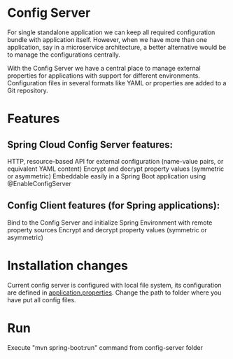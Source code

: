 # Config Server

For single standalone application we can keep all required configuration bundle with application itself.  However, when we have more than one application, say in a microservice architecture, a better alternative would be to manage the configurations centrally.

With the Config Server we have a central place to manage external properties for applications with support for different environments. Configuration files in several formats like YAML or properties are added to a Git repository.

# Features

## Spring Cloud Config Server features:

HTTP, resource-based API for external configuration (name-value pairs, or equivalent YAML content)
Encrypt and decrypt property values (symmetric or asymmetric)
Embeddable easily in a Spring Boot application using @EnableConfigServer

## Config Client features (for Spring applications):

Bind to the Config Server and initialize Spring Environment with remote property sources
Encrypt and decrypt property values (symmetric or asymmetric)


# Installation changes  
Current config server is configured with local file system, its configuration are defined in [application.properties](https://github.com/meta-magic/microservice_workshop/blob/master/config-server/src/main/resources/application.properties). Change the path to folder where you have put all config files.

# Run
Execute "mvn spring-boot:run" command from config-server folder 
